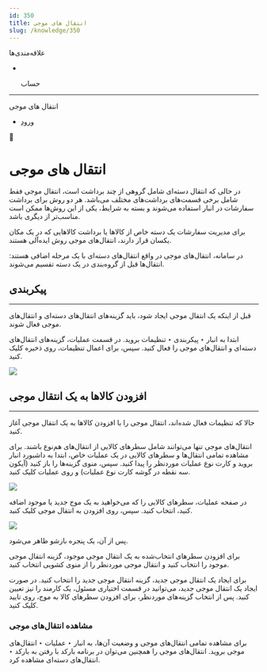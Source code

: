 ```yaml
---
id: 350
title: انتقال های موجی
slug: /knowledge/350
---
```


 
  علاقه‌مندی‌ها
* [​](./350)

  حساب

---

 

انتقال های موجی

- [ورود](/web/login?redirect=/knowledge/article/350)

 

📖

# انتقال های موجی

در حالی که انتقال دسته‌ای شامل گروهی از چند برداشت است، انتقال موجی فقط شامل برخی قسمت‌های برداشت‌های مختلف می‌باشد. هر دو روش برای برداشت سفارشات در انبار استفاده می‌شوند و بسته به شرایط، یکی از این روش‌ها ممکن است مناسب‌تر از دیگری باشد.

برای مدیریت سفارشات یک دسته خاص از کالاها یا برداشت کالاهایی که در یک مکان یکسان قرار دارند، انتقال‌های موجی روش ایده‌آلی هستند.

در سامانه، انتقال‌های موجی در واقع انتقال‌های دسته‌ای با یک مرحله اضافی هستند: انتقال‌ها قبل از گروه‌بندی در یک دسته تقسیم می‌شوند.

## **پیکربندی**

---

قبل از اینکه یک انتقال موجی ایجاد شود، باید گزینه‌های انتقال‌های دسته‌ای و انتقال‌های موجی فعال شوند.

ابتدا به انبار ‣ پیکربندی ‣ تنظیمات بروید. در قسمت عملیات، گزینه‌های انتقال‌های دسته‌ای و انتقال‌های موجی را فعال کنید. سپس، برای اعمال تنظیمات، روی ذخیره کلیک کنید.

![](https://odoofarsi.com/web/image/7072-326098aa/image.png?access_token=5b5b92a1-44da-4c7a-8300-e4236ba79837)

## **افزودن کالاها به یک انتقال موجی**

---

حالا که تنظیمات فعال شده‌اند، انتقال موجی را با افزودن کالاها به یک انتقال موجی آغاز کنید.

انتقال‌های موجی تنها می‌توانند شامل سطرهای کالایی از انتقال‌های هم‌نوع باشند. برای مشاهده تمامی انتقال‌ها و سطرهای کالایی در یک عملیات خاص، ابتدا به داشبورد انبار بروید و کارت نوع عملیات موردنظر را پیدا کنید. سپس، منوی گزینه‌ها را باز کنید (آیکون سه نقطه در گوشه کارت نوع عملیات) و روی عملیات کلیک کنید.

![](https://odoofarsi.com/web/image/7073-d6ad50f1/image.png?access_token=a8bc1824-6dc1-4d45-9f66-c402d7ad27fc)

در صفحه عملیات، سطرهای کالایی را که می‌خواهید به یک موج جدید یا موجود اضافه کنید، انتخاب کنید. سپس، روی افزودن به انتقال موجی کلیک کنید.

![](https://odoofarsi.com/web/image/7074-0f438950/image.png?access_token=bbe0d1f7-297d-4c8b-b0b3-5d7b8434d600)

پس از آن، یک پنجره بازشو ظاهر می‌شود.

برای افزودن سطرهای انتخاب‌شده به یک انتقال موجی موجود، گزینه انتقال موجی موجود را انتخاب کنید و انتقال موجی موردنظر را از منوی کشویی انتخاب کنید.

برای ایجاد یک انتقال موجی جدید، گزینه انتقال موجی جدید را انتخاب کنید. در صورت ایجاد یک انتقال موجی جدید، می‌توانید در قسمت اختیاری مسئول، یک کارمند را نیز تعیین کنید. پس از انتخاب گزینه‌های موردنظر، برای افزودن سطرهای کالا به موج، روی تایید کلیک کنید.

### **مشاهده انتقال‌های موجی**

برای مشاهده تمامی انتقال‌های موجی و وضعیت آن‌ها، به انبار ‣ عملیات ‣ انتقال‌های موجی بروید. انتقال‌های موجی را همچنین می‌توان در برنامه بارکد با رفتن به بارکد ‣ انتقال‌های دسته‌ای مشاهده کرد.